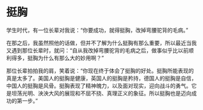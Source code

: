 # 挺胸

学生时代，有一位长辈对我说：“你要成功，就得挺胸，改掉弯腰驼背的毛病。” 

在那之后，我虽然照他的话做，但并不了解为什么挺胸有那么重要，所以最近当我又遇到那位长辈时，就问：“自从我改掉弯腰驼背的毛病之后，做事似乎比以前顺利得多，挺胸为什么有那么大的妙用啊？” 

那位长辈拍拍我的肩，笑着说：“你现在终于体会了挺胸的好处。挺胸所能表现的真是太多了。美国人的挺胸是健康，英国人的挺胸是矜持，德国人的挺胸是自信，中国人的挺胸是风骨。挺胸表现了精神魄力，以及面对现实，迎向战斗的勇气。它是坦荡光明、泱泱大风的展现和不屈不挠、真理正义的象征。所以挺胸也是迈向成功的第一步。”
 